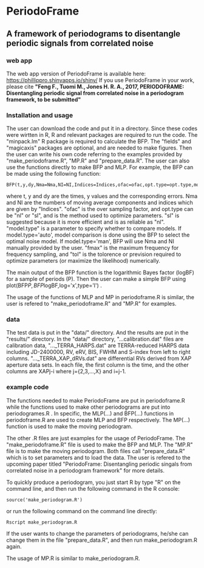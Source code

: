 # PeriodoFrame
## A framework of periodograms to disentangle periodic signals from correlated noise

### web app 

The web app version of PeriodoFrame is available here: https://phillippro.shinyapps.io/shiny/
If you use PeriodoFrame in your work, please cite **"Feng F., Tuomi M., Jones H. R. A., 2017, PERIODOFRAME: Disentangling periodic signal from correlated noise in a periodogram framework, to be submitted"**

### Installation and usage

The user can download the code and put it in a directory. Since these codes were wirtten in R, R and relevant packages are required to run the code. The "minpack.lm" R package is required to calculate the BFP. The "fields" and "magicaxis" packages are optional, and are needed to make figures. Then the user can write his own code referring to the examples provided by "make_periodoframe.R", "MP.R" and "prepare_data.R". The user can also use the functions directly to make BFP and MLP. 
For example, the BFP can be made using the following function:
```
BFP(t,y,dy,Nma=Nma,NI=NI,Indices=Indices,ofac=ofac,opt.type=opt.type,model.type=model.type,fmax=fmax,tol=tol)
```
where t, y and dy are the times, y values and the corresponding errors. Nma and NI are the numbers of moving average components and indices which are given by "Indices". "ofac" is the over sampling factor, and opt.type can be "nl" or "sl", and is the method used to optimize parameters. "sl" is suggested because it is more efficient and is as reliable as "nl". "model.type" is a parameter to specify whether to compare models. If model.type='auto', model comparison is done using the BFP to select the optimal noise model. If model.type='man', BFP will use Nma and NI manually provided by the user. "fmax" is the maximum frequency for frequency sampling, and "tol" is the tolorence or prevision required to optimize parameters (or maximize the likelihood) numerically. 

The main output of the BFP function is the logarithmic Bayes factor (logBF) for a sample of periods (P). Then the user can make a simple BFP using plot(BFP$P,BFP$logBF,log='x',type='l') . 

The usage of the functions of MLP and MP in periodoframe.R is similar, the user is refered to "make_periodoframe.R" and "MP.R" for examples. 

### data

The test data is put in the "data/" directory. And the results are put in the "results/" directory. In the "data/" directory, "...calibration.dat" files are calibration data, "..._TERRA_HARPS.dat" are TERRA-reduced HARPS data including JD-2400000, RV, eRV, BIS, FWHM and S-index from left to right columns. "..._TERRA_XAP_dRVs.dat" are differential RVs derived from XAP aperture data sets. In each file, the first column is the time, and the other columns are XAPj-i where j={2,3,...,X} and i=j-1.  

### example code

The functions needed to make PeriodoFrame are put in periodoframe.R while the functions used to make other periodograms are put into periodogrames.R . In specific, the MLP(...) and BFP(...) functions in periodoframe.R are used to create MLP and BFP respectively. The MP(...) function is used to make the moving periodogram. 

The other .R files are just examples for the usage of PeriodoFrame. The "make_periodoframe.R" file is used to make the BFP and MLP. The "MP.R" file is to make the moving periodogram. Both files call "prepare_data.R" which is to set parameters and to load the data. The user is refered to the upcoming paper titled "PeriodoFrame: Disentangling periodic singals from correlated noise in a periodogram framework" for more details.  

To quickly produce a periodogram, you just start R by type "R" on the command line, and then run the following command in the R console:
```
source('make_periodogram.R')
```
or run the following command on the command line directly: 
```
Rscript make_periodogram.R
```
If the user wants to change the parameters of periodograms, he/she can change them in the file "prepare_data.R", and then run make_periodogram.R again. 

The usage of MP.R is similar to make_periodogram.R. 
